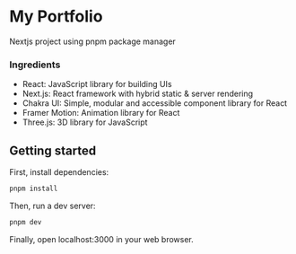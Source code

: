 # My Portfolio
Nextjs project using pnpm package manager

### Ingredients
- React: JavaScript library for building UIs
- Next.js: React framework with hybrid static & server rendering
- Chakra UI: Simple, modular and accessible component library for React
- Framer Motion: Animation library for React
- Three.js: 3D library for JavaScript

## Getting started
First, install dependencies:
```sh
pnpm install
```

Then, run a dev server:
```sh
pnpm dev
```

Finally, open localhost:3000 in your web browser.
